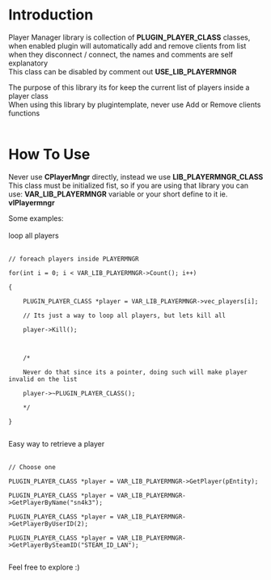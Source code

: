 # Introduction #

Player Manager library is collection of **PLUGIN\_PLAYER\_CLASS** classes, when enabled plugin will automatically add and remove clients from list when they disconnect / connect, the names and comments are self explanatory<br>
This class can be disabled by comment out <b>USE_LIB_PLAYERMNGR</b>

The purpose of this library its for keep the current list of players inside a player class<br>
When using this library by plugintemplate, never use Add or Remove clients functions<br>
<br>
<h1>How To Use</h1>

Never use <b>CPlayerMngr</b> directly, instead we use <b>LIB_PLAYERMNGR_CLASS</b><br>
This class must be initialized fist, so if you are using that library you can use: <b>VAR_LIB_PLAYERMNGR</b> variable or your short define to it ie. <b>vlPlayermngr</b>

Some examples:<br>
<br>
loop all players<br>
<br>
<pre><code>// foreach players inside PLAYERMNGR<br>
for(int i = 0; i &lt; VAR_LIB_PLAYERMNGR-&gt;Count(); i++)<br>
{<br>
	PLUGIN_PLAYER_CLASS *player = VAR_LIB_PLAYERMNGR-&gt;vec_players[i];<br>
	// Its just a way to loop all players, but lets kill all<br>
	player-&gt;Kill();<br>
	<br>
	/*<br>
	Never do that since its a pointer, doing such will make player invalid on the list<br>
	player-&gt;~PLUGIN_PLAYER_CLASS();<br>
	*/<br>
}<br>
</code></pre>

Easy way to retrieve a player<br>
<br>
<pre><code>// Choose one<br>
PLUGIN_PLAYER_CLASS *player = VAR_LIB_PLAYERMNGR-&gt;GetPlayer(pEntity);<br>
PLUGIN_PLAYER_CLASS *player = VAR_LIB_PLAYERMNGR-&gt;GetPlayerByName("sn4k3");<br>
PLUGIN_PLAYER_CLASS *player = VAR_LIB_PLAYERMNGR-&gt;GetPlayerByUserID(2);<br>
PLUGIN_PLAYER_CLASS *player = VAR_LIB_PLAYERMNGR-&gt;GetPlayerBySteamID("STEAM_ID_LAN");<br>
</code></pre>


Feel free to explore :)